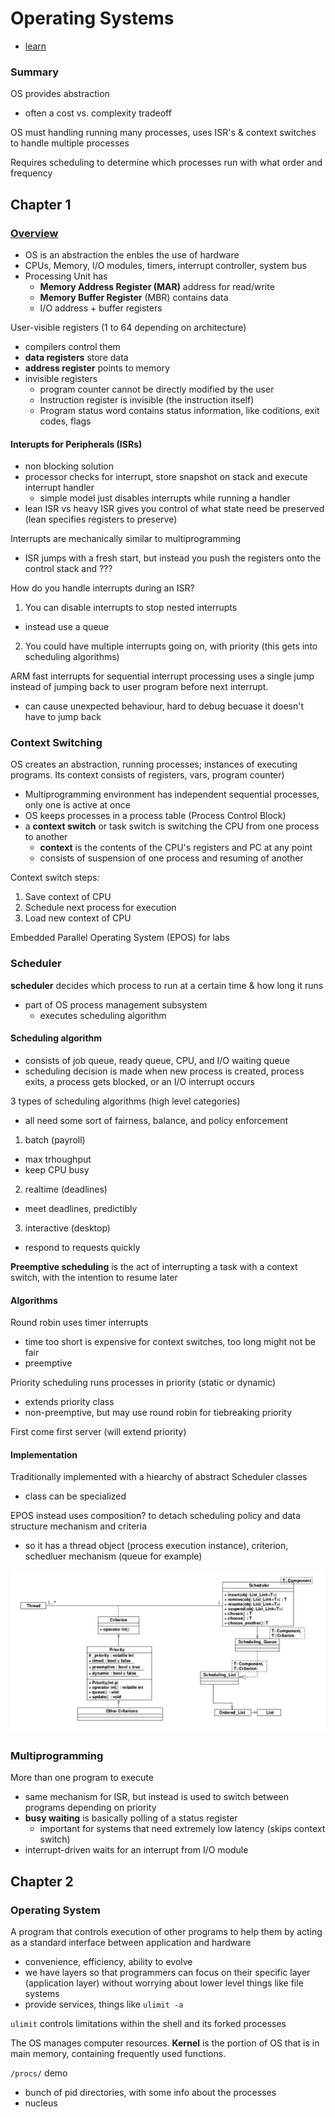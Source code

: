 # Operating Systems
- [learn](https://learn.uwaterloo.ca/d2l/le/content/372772/Home)
### Summary
OS provides abstraction
- often a cost vs. complexity tradeoff

OS must handling running many processes, uses ISR's & context switches to handle multiple processes

Requires scheduling to determine which processes run with what order and frequency

## Chapter 1

### [Overview](https://learn.uwaterloo.ca/d2l/le/content/372772/viewContent/2065318/View)
- OS is an abstraction the enbles the use of hardware
- CPUs, Memory, I/O modules, timers, interrupt controller, system bus
- Processing Unit has
  - **Memory Address Register (MAR)** address for read/write
  - **Memory Buffer Register** (MBR) contains data 
  - I/O address + buffer registers

User-visible registers (1 to 64 depending on architecture)
- compilers control them
- **data registers** store data
- **address register** points to memory 
- invisible registers
  - program counter cannot be directly modified by the user
  - Instruction register is invisible (the instruction itself)
  - Program status word contains status information, like coditions, exit codes, flags

#### Interupts for Peripherals (ISRs)
- non blocking solution 
- processor checks for interrupt, store snapshot on stack and execute interrupt handler
  - simple model just disables interrupts while running a handler
- lean ISR vs heavy ISR gives you control of what state need be preserved (lean specifies registers to preserve)

Interrupts are mechanically similar to multiprogramming
- ISR jumps with a fresh start, but instead you push the registers onto the control stack and ???

How do you handle interrupts during an ISR?

1. You can disable interrupts to stop nested interrupts
- instead use a queue

2. You could have multiple interrupts going on, with priority (this gets into scheduling algorithms)

ARM fast interrupts for sequential interrupt processing uses a single jump instead of jumping back to user program before next interrupt.
- can cause unexpected behaviour, hard to debug becuase it doesn't have to jump back 

### Context Switching
OS creates an abstraction, running processes; instances of executing programs. Its context consists of registers, vars, program counter)
- Multiprogramming environment has independent sequential processes, only one is active at once
- OS keeps processes in a process table (Process Control Block)
- a **context switch** or task switch is switching the CPU from one process to another
  - **context** is the contents of the CPU's registers and PC at any point
  - consists of suspension of one process and resuming of another

Context switch steps:

1. Save context of CPU
2. Schedule next process for execution
3. Load new context of CPU

Embedded Parallel Operating System (EPOS) for labs

### Scheduler
**scheduler** decides which process to run at a certain time & how long it runs
- part of OS process management subsystem
  - executes scheduling algorithm

#### Scheduling algorithm
- consists of job queue, ready queue, CPU, and I/O waiting queue
- scheduling decision is made when new process is created, process exits, a process gets blocked, or an I/O interrupt occurs

3 types of scheduling algorithms (high level categories)
- all need some sort of fairness, balance, and policy enforcement

1. batch (payroll)
- max trhoughput
- keep CPU busy

2. realtime (deadlines)
- meet deadlines, predictibly

3. interactive (desktop)
- respond to requests quickly

**Preemptive scheduling** is the act of interrupting a task with a context switch, with the intention to resume later

#### Algorithms 
Round robin uses timer interrupts
- time too short is expensive for context switches, too long might not be fair 
- preemptive

Priority scheduling runs processes in priority (static or dynamic)
- extends priority class
- non-preemptive, but may use round robin for tiebreaking priority

First come first server (will extend priority)

#### Implementation
Traditionally implemented with a hiearchy of abstract Scheduler classes
- class can be specialized

EPOS instead uses composition? to detach scheduling policy and data structure mechanism and criteria
- so it has a thread object (process execution instance), criterion, schedluer mechanism (queue for example)

![epos uml](/assets/epos_scheduling_uml.png)

### Multiprogramming
More than one program to execute
- same mechanism for ISR, but instead is used to switch between programs depending on priority
- **busy waiting** is basically polling of a status register
  - important for systems that need extremely low latency (skips context switch)
- interrupt-driven waits for an interrupt from I/O module

## Chapter 2
### Operating System 
A program that controls execution of other programs to help them by acting as a standard interface between application and hardware
- convenience, efficiency, ability to evolve
- we have layers so that programmers can focus on their specific layer (application layer) without worrying about lower level things like file systems
- provide services, things like `ulimit -a`

`ulimit` controls limitations within the shell and its forked processes

The OS manages computer resources. **Kernel** is the portion of OS that is in main memory, containing frequently used functions. 

`/procs/` demo
- bunch of pid directories, with some info about the processes
- nucleus 
